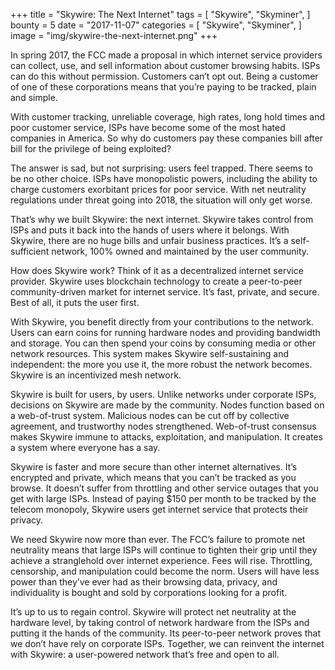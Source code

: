 +++
title = "Skywire: The Next Internet"
tags = [
    "Skywire",
    "Skyminer",
]
bounty = 5
date = "2017-11-07"
categories = [
    "Skywire",
    "Skyminer",
]
image = "img/skywire-the-next-internet.png"
+++

In spring 2017, the FCC made a proposal in which internet service providers can
collect, use, and sell information about customer browsing habits. ISPs can do
this without permission. Customers can’t opt out. Being a customer of one of
these corporations means that you’re paying to be tracked, plain and simple.

With customer tracking, unreliable coverage, high rates, long hold times and
poor customer service, ISPs have become some of the most hated companies in
America. So why do customers pay these companies bill after bill for the
privilege of being exploited?

The answer is sad, but not surprising: users feel trapped. There seems to be no
other choice. ISPs have monopolistic powers, including the ability to charge
customers exorbitant prices for poor service. With net neutrality regulations
under threat going into 2018, the situation will only get worse.

That’s why we built Skywire: the next internet. Skywire takes control from ISPs
and puts it back into the hands of users where it belongs. With Skywire, there
are no huge bills and unfair business practices. It’s a self-sufficient
network, 100% owned and maintained by the user community.

How does Skywire work? Think of it as a decentralized internet service
provider. Skywire uses blockchain technology to create a peer-to-peer
community-driven market for internet service. It’s fast, private, and secure.
Best of all, it puts the user first.

With Skywire, you benefit directly from your contributions to the network.
Users can earn coins for running hardware nodes and providing bandwidth and
storage. You can then spend your coins by consuming media or other network
resources. This system makes Skywire self-sustaining and independent: the more
you use it, the more robust the network becomes. Skywire is an incentivized
mesh network.

Skywire is built for users, by users. Unlike networks under corporate ISPs,
decisions on Skywire are made by the community. Nodes function based on a
web-of-trust system. Malicious nodes can be cut off by collective agreement,
and trustworthy nodes strengthened. Web-of-trust consensus makes Skywire immune
to attacks, exploitation, and manipulation. It creates a system where everyone
has a say.

Skywire is faster and more secure than other internet alternatives. It’s
encrypted and private, which means that you can’t be tracked as you browse. It
doesn’t suffer from throttling and other service outages that you get with
large ISPs. Instead of paying $150 per month to be tracked by the telecom
monopoly, Skywire users get internet service that protects their privacy.

We need Skywire now more than ever. The FCC’s failure to promote net neutrality
means that large ISPs will continue to tighten their grip until they achieve a
stranglehold over internet experience. Fees will rise. Throttling, censorship,
and manipulation could become the norm. Users will have less power than they’ve
ever had as their browsing data, privacy, and individuality is bought and sold
by corporations looking for a profit.

It’s up to us to regain control. Skywire will protect net neutrality at the
hardware level, by taking control of network hardware from the ISPs and putting
it the hands of the community. Its peer-to-peer network proves that we don’t
have rely on corporate ISPs. Together, we can reinvent the internet with
Skywire: a user-powered network that’s free and open to all.
